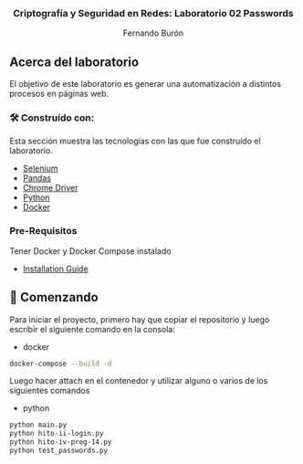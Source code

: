 <br />
<div align="center">

  <h3 align="center">Criptografía y Seguridad en Redes: Laboratorio 02 Passwords</h3>

  <p align="center">
    Fernando Burón
  </p>
</div>


## Acerca del laboratorio

El objetivo de este laboratorio es generar una automatización a distintos procesos en páginas web.


### 🛠 Construído con:

Esta sección muestra las tecnologías con las que fue construído el laboratorio.

* [Selenium](https://www.selenium.dev)
* [Pandas](https://pandas.pydata.org)
* [Chrome Driver](https://chromedriver.chromium.org)
* [Python](https://www.python.org)
* [Docker](https://www.docker.com)

### Pre-Requisitos

Tener Docker y Docker Compose instalado
* [Installation Guide](https://docs.docker.com/compose/install/)

## 🔰 Comenzando

Para iniciar el proyecto, primero hay que copiar el repositorio y luego escribir el siguiente comando en la consola:
* docker
```sh
docker-compose --build -d
```
Luego hacer attach en el contenedor y utilizar alguno o varios de los siguientes comandos
* python
```sh
python main.py
python hito-ii-login.py
python hito-iv-preg-14.py
python test_passwords.py
```

